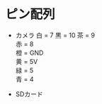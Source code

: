 # ピン配列
- カメラ
  白 = 7
  黒 = 10
  茶 = 9  
  赤 = 8  
  橙 = GND  
  黄 = 5V  
  緑 = 5  
  青 = 4
  
- SDカード
